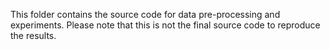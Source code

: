 This folder contains the source code for data pre-processing and experiments. 
Please note that this is not the final source code to reproduce the results. 
